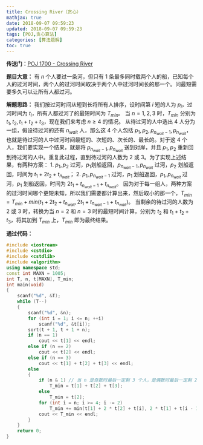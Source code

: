 ```yaml
---
title: Crossing River（贪心）
mathjax: true
date: 2018-09-07 09:59:23
updated: 2018-09-07 09:59:23
tags: [POJ,贪心算法]
categories: [算法题解]
toc: true
---
```



**传送门：**[POJ 1700 - Crossing River](http://poj.org/problem?id=1700)

**题目大意：**
有 $n$ 个人要过一条河，但只有 $1$ 条最多同时载两个人的船，已知每个人的过河时间，两个人的过河时间取决于两个人中过河时间长的那一个。问最短需要多久可以让所有人都过河。

**解题思路：**
我们按过河时间从短到长将所有人排序，设时间第 $i$ 短的人为 $p_i$，过河时间为 $t_i$，所有人都过河了的最短时间为 $T_{min}$。
当 $n=1,2,3$ 时，$T_{min}$ 分别为 $t_1,t_2,t_1+t_2+t_3$，现在我们来考虑 $n\geq 4$ 的情况。
从待过河的人中选出 $4$ 人分为一组，假设待过河的还有 $n_{wait}$ 人，那么这 $4$ 个人包括 $p_1,p_2,p_{n_{wait}-1},p_{n_{wait}}$，也就是待过河的人中过河时间最短的、次短的、次长的、最长的。对于这 $4$ 个人，我们要实现一个结果，就是将 $p_{n_{wait}-1},p_{n_{wait}}$ 送到对岸，并且 $p_1,p_2$ 重新回到待过河的人中。重复此过程，直到待过河的人数为 $2$ 或 $3$。为了实现上述结果，有两种方案：
1\. $p_1,p_2$ 过河，$p_1$划船返回，$p_{n_{wait}-1},p_{n_{wait}}$ 过河，$p_2$ 划船返回，时间为 $t_1+2t_2+t_{n_{wait}}$；
2\. $p_1,p_{n_{wait}-1}$ 过河，$p_1$ 划船返回，$p_1,p_{n_{wait}}$ 过河，$p_1$ 划船返回，时间为 $2t_1+t_{n_{wait}-1}+t_{n_{wait}}$。
因为对于每一组人，两种方案的过河时间哪个更短未知，所以我们需要都计算出来，然后取小的那一个，$T_{min}=T_{min}+min(t_1+2t_2+t_{n_{wait}},2t_1+t_{n_{wait}-1}+t_{n_{wait}})$。
当剩余的待过河的人数为 $2$ 或 $3$ 时，转换为当 $n=2$ 和 $n=3$ 时的最短时间计算，分别为 $t_2$ 和 $t_1+t_2+t_3$，将其加到 $T_{min}$ 上，$T_{min}$ 即为最终结果。
<!--more-->

**通过代码：**
```cpp
#include <iostream>
#include <cstdio>
#include <cstdlib>
#include <algorithm>
using namespace std;
const int MAXN = 1005;
int T, n, t[MAXN], T_min;
int main(void)
{
    scanf("%d", &T);
    while (T--)
    {
        scanf("%d", &n);
        for (int i = 1; i <= n; ++i)
            scanf("%d", &t[i]);
        sort(t + 1, t + 1 + n);
        if (n == 1)
            cout << t[1] << endl;
        else if (n == 2)
            cout << t[2] << endl;
        else if (n == 3)
            cout << t[1] + t[2] + t[3] << endl;
        else
        {
            if (n & 1) // 当 n 是奇数时最后一定剩 3 个人，是偶数时最后一定剩 2 个人
                T_min = t[1] + t[2] + t[3];
            else
                T_min = t[2];
            for (int i = n; i >= 4; i -= 2)
                T_min += min(t[1] + 2 * t[2] + t[i], 2 * t[1] + t[i - 1] + t[i]);
            cout << T_min << endl;
        }
    }
    return 0;
}
```